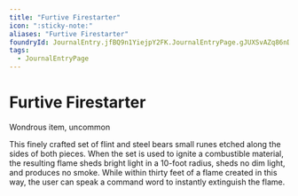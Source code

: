 ```yaml
---
title: "Furtive Firestarter"
icon: ":sticky-note:"
aliases: "Furtive Firestarter"
foundryId: JournalEntry.jfBQ9n1YiejpY2FK.JournalEntryPage.gJUXSvAZq86nDrDf
tags:
  - JournalEntryPage
---
```


# Furtive Firestarter
Wondrous item, uncommon

This finely crafted set of flint and steel bears small runes etched along the sides of both pieces. When the set is used to ignite a combustible material, the resulting flame sheds bright light in a 10-foot radius, sheds no dim light, and produces no smoke. While within thirty feet of a flame created in this way, the user can speak a command word to instantly extinguish the flame.